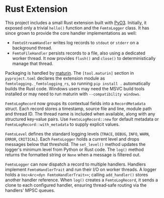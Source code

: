 # Rust Extension

This project includes a small Rust extension built with
[PyO3](https://pyo3.rs/). Initially, it exposed only a trivial `hello()`
function and the `FemtoLogger` class. It has since grown to provide the core
handler implementations as well:

- `FemtoStreamHandler` writes log records to `stdout` or `stderr` on a
  background thread.
- `FemtoFileHandler` persists records to a file, also using a dedicated worker
  thread. It now provides `flush()` and `close()` to deterministically manage
  that thread.

Packaging is handled by [maturin](https://maturin.rs/). The `[tool.maturin]`
section in `pyproject.toml` declares the extension module as
`femtologging._femtologging_rs`, so running `pip install .` automatically builds
the Rust code. Windows users may need the MSVC build tools installed or may need
to run maturin with `--compatibility windows`.

`FemtoLogRecord` now groups its contextual fields into a `RecordMetadata`
struct. Each record stores a timestamp, source file and line, module path and
thread ID. The thread name is included when available, along with any structured
key‑value pairs. Use `FemtoLogRecord::new` for default metadata or
`FemtoLogRecord::with_metadata` to supply explicit values.

`FemtoLevel` defines the standard logging levels (`TRACE`, `DEBUG`, `INFO`,
`WARN`, `ERROR`, `CRITICAL`). Each `FemtoLogger` holds a current level and drops
messages below that threshold. The `set_level()` method updates the logger's
minimum level from Python or Rust code. The `log()` method returns the formatted
string or `None` when a message is filtered out.

`FemtoLogger` can now dispatch a record to multiple handlers. Handlers implement
`FemtoHandlerTrait` and run their I/O on worker threads. A logger holds a
`Vec<Arc<dyn FemtoHandlerTrait>>`; calling `add_handler()` stores another
handler reference. When `log()` creates a `FemtoLogRecord`, it sends a clone to
each configured handler, ensuring thread‑safe routing via the handlers' MPSC
queues.
